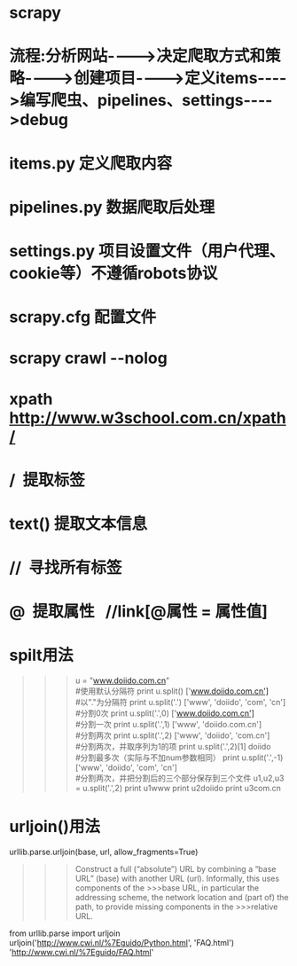 # scrapy

# 流程:分析网站---->决定爬取方式和策略---->创建项目---->定义items---->编写爬虫、pipelines、settings---->debug



# items.py 定义爬取内容
# pipelines.py 数据爬取后处理
# settings.py 项目设置文件（用户代理、cookie等）不遵循robots协议
# scrapy.cfg  配置文件

# scrapy crawl --nolog


# xpath http://www.w3school.com.cn/xpath/
# /  提取标签   
# text() 提取文本信息   
# //  寻找所有标签  
# @  提取属性   //link[@属性 = 属性值]


# spilt用法

>>> u = "www.doiido.com.cn"  
#使用默认分隔符
>>> print u.split()
['www.doiido.com.cn']  
#以"."为分隔符
>>> print u.split('.')
['www', 'doiido', 'com', 'cn']  
#分割0次
>>> print u.split('.',0)
['www.doiido.com.cn']  
#分割一次
>>> print u.split('.',1)
['www', 'doiido.com.cn']  
#分割两次
>>> print u.split('.',2)
['www', 'doiido', 'com.cn']  
#分割两次，并取序列为1的项
>>> print u.split('.',2)[1]
doiido  
#分割最多次（实际与不加num参数相同）
>>> print u.split('.',-1)
['www', 'doiido', 'com', 'cn']  
#分割两次，并把分割后的三个部分保存到三个文件
>>> u1,u2,u3 = u.split('.',2)
>>> print u1www
>>> print u2doiido
>>> print u3com.cn

# urljoin()用法

urllib.parse.urljoin(base, url, allow_fragments=True)
>>>Construct a full (“absolute”) URL by combining a “base URL” (base) with another URL (url). Informally, this uses components of the >>>base URL, in particular the addressing scheme, the network location and (part of) the path, to provide missing components in the >>>relative URL.

from urllib.parse import urljoin
urljoin('http://www.cwi.nl/%7Eguido/Python.html', 'FAQ.html')
'http://www.cwi.nl/%7Eguido/FAQ.html'

